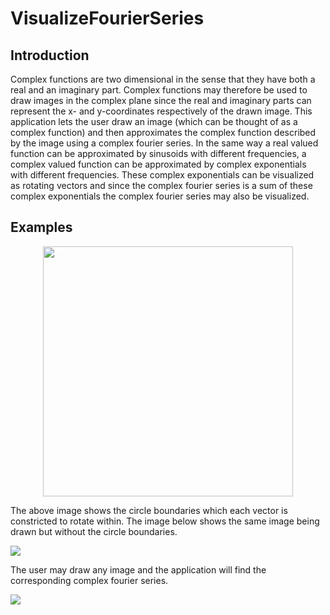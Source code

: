 # VisualizeFourierSeries

## Introduction
Complex functions are two dimensional in the sense that they have both a real and an imaginary part. Complex functions may therefore be used to draw images in the complex plane since the real and imaginary parts can represent the x- and y-coordinates respectively of the drawn image. This application lets the user draw an image (which can be thought of as a complex function) and then approximates the complex function described by the image using a complex fourier series. In the same way a real valued function can be approximated by sinusoids with different frequencies, a complex valued function can be approximated by complex exponentials with different frequencies. These complex exponentials can be visualized as rotating vectors and since the complex fourier series is a sum of these complex exponentials the complex fourier series may also be visualized.

## Examples

<p align="center">
  <img src="demoWithCircles.gif" width="400"/>
</p>

The above image shows the circle boundaries which each vector is constricted to rotate within. The image below shows the same image being drawn but without the circle boundaries.

![](demoWithoutCircles.gif)

The user may draw any image and the application will find the corresponding complex fourier series.

![](drawing.gif)
